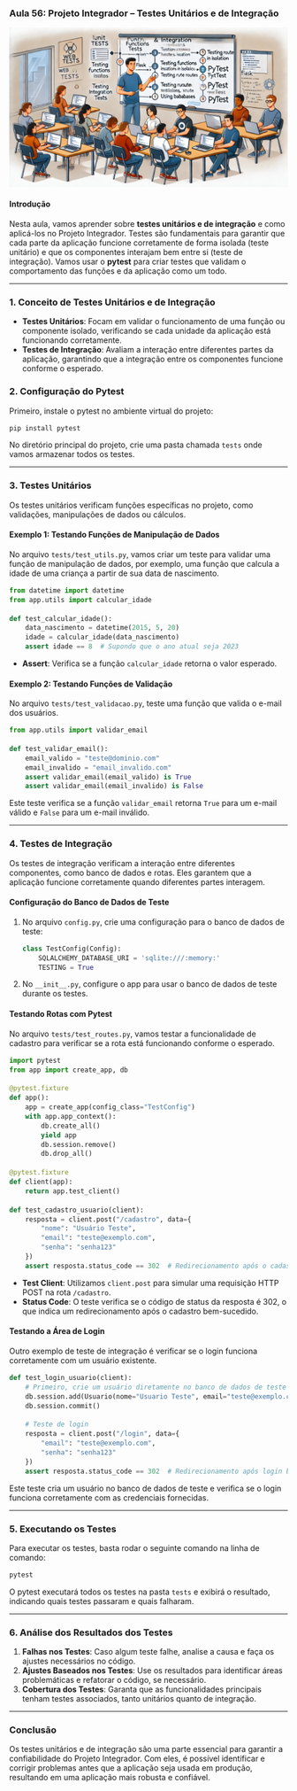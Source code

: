 ### Aula 56: Projeto Integrador – Testes Unitários e de Integração
![](./assets/56.jpeg)
#### Introdução

Nesta aula, vamos aprender sobre **testes unitários e de integração** e como aplicá-los no Projeto Integrador. Testes são fundamentais para garantir que cada parte da aplicação funcione corretamente de forma isolada (teste unitário) e que os componentes interajam bem entre si (teste de integração). Vamos usar o **pytest** para criar testes que validam o comportamento das funções e da aplicação como um todo.

---

### 1. Conceito de Testes Unitários e de Integração

- **Testes Unitários**: Focam em validar o funcionamento de uma função ou componente isolado, verificando se cada unidade da aplicação está funcionando corretamente.
- **Testes de Integração**: Avaliam a interação entre diferentes partes da aplicação, garantindo que a integração entre os componentes funcione conforme o esperado.

### 2. Configuração do Pytest

Primeiro, instale o pytest no ambiente virtual do projeto:

```bash
pip install pytest
```

No diretório principal do projeto, crie uma pasta chamada `tests` onde vamos armazenar todos os testes.

---

### 3. Testes Unitários

Os testes unitários verificam funções específicas no projeto, como validações, manipulações de dados ou cálculos.

#### Exemplo 1: Testando Funções de Manipulação de Dados

No arquivo `tests/test_utils.py`, vamos criar um teste para validar uma função de manipulação de dados, por exemplo, uma função que calcula a idade de uma criança a partir de sua data de nascimento.

```python
from datetime import datetime
from app.utils import calcular_idade

def test_calcular_idade():
    data_nascimento = datetime(2015, 5, 20)
    idade = calcular_idade(data_nascimento)
    assert idade == 8  # Supondo que o ano atual seja 2023
```

- **Assert**: Verifica se a função `calcular_idade` retorna o valor esperado.

#### Exemplo 2: Testando Funções de Validação

No arquivo `tests/test_validacao.py`, teste uma função que valida o e-mail dos usuários.

```python
from app.utils import validar_email

def test_validar_email():
    email_valido = "teste@dominio.com"
    email_invalido = "email_invalido.com"
    assert validar_email(email_valido) is True
    assert validar_email(email_invalido) is False
```

Este teste verifica se a função `validar_email` retorna `True` para um e-mail válido e `False` para um e-mail inválido.

---

### 4. Testes de Integração

Os testes de integração verificam a interação entre diferentes componentes, como banco de dados e rotas. Eles garantem que a aplicação funcione corretamente quando diferentes partes interagem.

#### Configuração do Banco de Dados de Teste

1. No arquivo `config.py`, crie uma configuração para o banco de dados de teste:

   ```python
   class TestConfig(Config):
       SQLALCHEMY_DATABASE_URI = 'sqlite:///:memory:'
       TESTING = True
   ```

2. No `__init__.py`, configure o app para usar o banco de dados de teste durante os testes.

#### Testando Rotas com Pytest

No arquivo `tests/test_routes.py`, vamos testar a funcionalidade de cadastro para verificar se a rota está funcionando conforme o esperado.

```python
import pytest
from app import create_app, db

@pytest.fixture
def app():
    app = create_app(config_class="TestConfig")
    with app.app_context():
        db.create_all()
        yield app
        db.session.remove()
        db.drop_all()

@pytest.fixture
def client(app):
    return app.test_client()

def test_cadastro_usuario(client):
    resposta = client.post("/cadastro", data={
        "nome": "Usuário Teste",
        "email": "teste@exemplo.com",
        "senha": "senha123"
    })
    assert resposta.status_code == 302  # Redirecionamento após o cadastro
```

- **Test Client**: Utilizamos `client.post` para simular uma requisição HTTP POST na rota `/cadastro`.
- **Status Code**: O teste verifica se o código de status da resposta é 302, o que indica um redirecionamento após o cadastro bem-sucedido.

#### Testando a Área de Login

Outro exemplo de teste de integração é verificar se o login funciona corretamente com um usuário existente.

```python
def test_login_usuario(client):
    # Primeiro, crie um usuário diretamente no banco de dados de teste
    db.session.add(Usuario(nome="Usuario Teste", email="teste@exemplo.com", senha="senha123"))
    db.session.commit()

    # Teste de login
    resposta = client.post("/login", data={
        "email": "teste@exemplo.com",
        "senha": "senha123"
    })
    assert resposta.status_code == 302  # Redirecionamento após login bem-sucedido
```

Este teste cria um usuário no banco de dados de teste e verifica se o login funciona corretamente com as credenciais fornecidas.

---

### 5. Executando os Testes

Para executar os testes, basta rodar o seguinte comando na linha de comando:

```bash
pytest
```

O pytest executará todos os testes na pasta `tests` e exibirá o resultado, indicando quais testes passaram e quais falharam.

---

### 6. Análise dos Resultados dos Testes

1. **Falhas nos Testes**: Caso algum teste falhe, analise a causa e faça os ajustes necessários no código.
2. **Ajustes Baseados nos Testes**: Use os resultados para identificar áreas problemáticas e refatorar o código, se necessário.
3. **Cobertura dos Testes**: Garanta que as funcionalidades principais tenham testes associados, tanto unitários quanto de integração.

---

### Conclusão

Os testes unitários e de integração são uma parte essencial para garantir a confiabilidade do Projeto Integrador. Com eles, é possível identificar e corrigir problemas antes que a aplicação seja usada em produção, resultando em uma aplicação mais robusta e confiável.